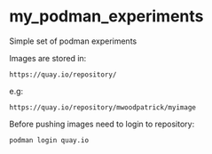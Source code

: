 # my_podman_experiments
Simple set of podman experiments

Images are stored in: 

    https://quay.io/repository/ 

e.g:

    https://quay.io/repository/mwoodpatrick/myimage

Before pushing images need to login to repository:

    podman login quay.io
